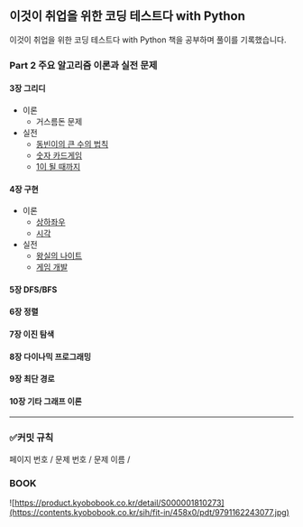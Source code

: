 ## 이것이 취업을 위한 코딩 테스트다 with Python

이것이 취업을 위한 코딩 테스트다 with Python 책을 공부하며 풀이를 기록했습니다.

### Part 2 주요 알고리즘 이론과 실전 문제
#### 3장 그리디
- 이론
  - 거스름돈 문제
- 실전
  - [동빈이의 큰 수의 법칙](https://github.com/ehgmlKim/thisiscodingtest/tree/main/CH03/2%20%ED%81%B0%20%EC%88%98%EC%9D%98%20%EB%B2%95%EC%B9%99)
  - [숫자 카드게임](https://github.com/ehgmlKim/thisiscodingtest/tree/main/CH03/3%20%EC%88%AB%EC%9E%90%20%EC%B9%B4%EB%93%9C%20%EA%B2%8C%EC%9E%84)
  - [1이 될 때까지](https://github.com/ehgmlKim/thisiscodingtest/tree/main/CH03/4%201%EC%9D%B4%20%EB%90%A0%20%EB%95%8C%EA%B9%8C%EC%A7%80)
#### 4장 구현
- 이론
  - [상하좌우]()
  - [시각]()
- 실전
  - [왕실의 나이트]()
  - [게임 개발]()
#### 5장 DFS/BFS
#### 6장 정렬
#### 7장 이진 탐색
#### 8장 다이나믹 프로그래밍
#### 9장 최단 경로
#### 10장 기타 그래프 이론

---
### ✅커밋 규칙
페이지 번호 / 문제 번호 / 문제 이름 / 

### BOOK
![https://product.kyobobook.co.kr/detail/S000001810273](https://contents.kyobobook.co.kr/sih/fit-in/458x0/pdt/9791162243077.jpg)
